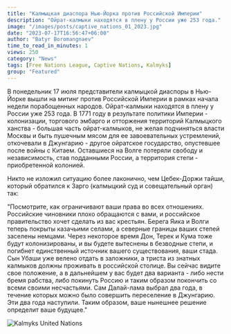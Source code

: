 ```yaml
---
title: "Калмыцкая диаспора Нью-Йорка против Российской Империи"
description: "Ойрат-калмыки находятся в плену у России уже 253 года."
image: "/images/posts/captive_nations_01_2023.jpg"
date: "2023-07-17T16:56:47+06:00"
author: "Batyr Boromangnaev"
time_to_read_in_minutes: 1
views: 250
category: "News"
tags: [Free Nations League, Captive Nations, Kalmyks]
group: "Featured"
---
```

В понедельник 17 июля представители калмыцкой диаспоры в Нью-Йорке вышли на митинг против Российской Империи в рамках начала недели порабощенных народов. Ойрат-калмыки находятся в плену у России уже 253 года. В 1771 году в результате политики Империи - колонизации, торгового эмбарго и отторжения территорий Калмыцкого ханства - большая часть ойрат-калмыков, не желая подчиняться власти Москвы и быть пушечным мясом для ее завоевательных устремлений, откочевали в Джунгарию - другое ойратское государство, опустевшее после войны с Китаем. Оставшиеся на Волге потеряли свободу и независимость, став подданными России, а территория степи - приобретенной колонией.

Никто не изложил ситуацию более лаконично, чем Цебек-Доржи тайши, который обратился к Зарго (калмыцкий суд и совещательный орган) так:

"Посмотрите, как ограничивают ваши права во всех отношениях. Российские чиновники плохо обращаются с вами, и российское правительство хочет сделать из вас крестьян. Берега Яика и Волги теперь покрыты казачьими селами, а северные границы ваших степей заселены немцами. Через некоторое время Дон, Терек и Кума тоже будут колонизированы, и вы будете вытеснены в безводные степи, и погибнет единственный источник вашего существования, ваши стада. Сын Убаши уже велено отдать в заложники, а триста из знатных калмыков должны проживать в российской столице. Вы сейчас видите свое положение, а в дальнейшем у вас будет два варианта - либо нести бремя рабства, либо покинуть Россию и таким образом покончить со всеми своими несчастьями. Сам Далай-лама выбрал два года, в течение которых можно было совершить переселение в Джунгарию. Эти два года наступили. Таким образом, ваше нынешнее решение определит ваше будущее."

![Kalmyks United Nations](/images/posts/captive_nations_02_2023.jpg)

